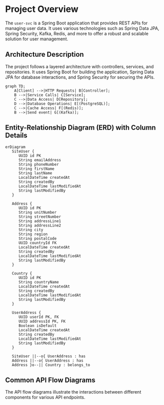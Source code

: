 # Project Overview
The `user-svc` is a Spring Boot application that provides REST APIs for managing user data. It uses various technologies such as Spring Data JPA, Spring Security, Kafka, Redis, and more to offer a robust and scalable solution for user management.

## Architecture Description
The project follows a layered architecture with controllers, services, and repositories. It uses Spring Boot for building the application, Spring Data JPA for database interactions, and Spring Security for securing the APIs.

```mermaid
graph TD;
    A[Client] -->|HTTP Requests| B[Controller];
    B -->|Service Calls| C[Service];
    C -->|Data Access| D[Repository];
    D -->|Database Operations| E[(PostgreSQL)];
    C -->|Cache Access| F[(Redis)];
    B -->|Send event| G[(Kafka)];
```

## Entity-Relationship Diagram (ERD) with Column Details

```mermaid
erDiagram
   SiteUser {
      UUID id PK
      String emailAddress
      String phoneNumber
      String firstName
      String lastName
      LocalDateTime createdAt
      String createdBy
      LocalDateTime lastModifiedAt
      String lastModifiedBy
   }

   Address {
      UUID id PK
      String unitNumber
      String streetNumber
      String addressLine1
      String addressLine2
      String city
      String region
      String postalCode
      UUID countryId FK
      LocalDateTime createdAt
      String createdBy
      LocalDateTime lastModifiedAt
      String lastModifiedBy
   }

   Country {
      UUID id PK
      String countryName
      LocalDateTime createdAt
      String createdBy
      LocalDateTime lastModifiedAt
      String lastModifiedBy
   }

   UserAddress {
      UUID userId PK, FK
      UUID addressId PK, FK
      Boolean isDefault
      LocalDateTime createdAt
      String createdBy
      LocalDateTime lastModifiedAt
      String lastModifiedBy
   }

   SiteUser ||--o{ UserAddress : has
   Address ||--o{ UserAddress : has
   Address }o--|| Country : belongs_to
```

## Common API Flow Diagrams
The API flow diagrams illustrate the interactions between different components for various API endpoints.



